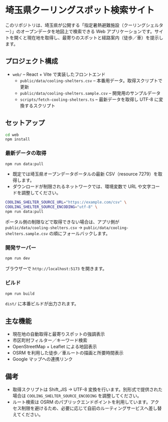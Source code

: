 # 埼玉県クーリングスポット検索サイト

このリポジトリは、埼玉県が公開する「指定暑熱避難施設（クーリングシェルター）」のオープンデータを地図上で検索できる Web アプリケーションです。サイトを開くと現在地を取得し、最寄りのスポットと経路案内（徒歩／車）を提示します。

## プロジェクト構成

- `web/` – React + Vite で実装したフロントエンド
  - `public/data/cooling-shelters.csv` – 本番用データ。取得スクリプトで更新
  - `public/data/cooling-shelters.sample.csv` – 開発用のサンプルデータ
  - `scripts/fetch-cooling-shelters.ts` – 最新データを取得し UTF-8 に変換するスクリプト

## セットアップ

```bash
cd web
npm install
```

### 最新データの取得

```bash
npm run data:pull
```

- 既定では埼玉県オープンデータポータルの最新 CSV（resource 7279）を取得します。
- ダウンロードが制限されるネットワークでは、環境変数で URL や文字コードを調整してください。

```bash
COOLING_SHELTER_SOURCE_URL="https://example.com/csv" \
COOLING_SHELTER_SOURCE_ENCODING="utf-8" \
npm run data:pull
```

ポータル側の制限などで取得できない場合は、アプリ側が `public/data/cooling-shelters.csv` → `public/data/cooling-shelters.sample.csv` の順にフォールバックします。

### 開発サーバー

```bash
npm run dev
```

ブラウザーで `http://localhost:5173` を開きます。

### ビルド

```bash
npm run build
```

`dist/` に本番ビルドが出力されます。

## 主な機能

- 現在地の自動取得と最寄りスポットの強調表示
- 市区町村フィルター／キーワード検索
- OpenStreetMap + Leaflet による地図表示
- OSRM を利用した徒歩／車ルートの描画と所要時間表示
- Google マップへの連携リンク

## 備考

- 取得スクリプトは Shift_JIS → UTF-8 変換を行います。別形式で提供された場合は `COOLING_SHELTER_SOURCE_ENCODING` を調整してください。
- ルート検索は OSRM のパブリックエンドポイントを利用しています。アクセス制限を避けるため、必要に応じて自前のルーティングサービスへ差し替えてください。
